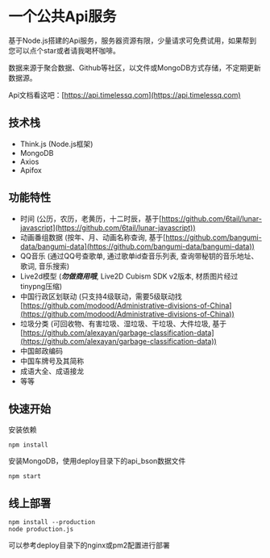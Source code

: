 # 一个公共Api服务

基于Node.js搭建的Api服务，服务器资源有限，少量请求可免费试用，如果帮到您可以点个star或者请我喝杯咖啡。

数据来源于聚合数据、Github等社区，以文件或MongoDB方式存储，不定期更新数据源。

Api文档看这吧：[https://api.timelessq.com](https://api.timelessq.com)

## 技术栈

- Think.js (Node.js框架)
- MongoDB
- Axios
- Apifox

## 功能特性
- 时间 (公历，农历，老黄历，十二时辰，基于[https://github.com/6tail/lunar-javascript](https://github.com/6tail/lunar-javascript))
- 动画番组数据 (按年、月、动画名称查询, 基于[https://github.com/bangumi-data/bangumi-data](https://github.com/bangumi-data/bangumi-data))
- QQ音乐 (通过QQ号查歌单, 通过歌单id查音乐列表, 查询带秘钥的音乐地址、歌词, 音乐搜索)
- Live2d模型 (***勿做商用哦***, Live2D Cubism SDK v2版本, 材质图片经过tinypng压缩)
- 中国行政区划联动 (只支持4级联动，需要5级联动找[https://github.com/modood/Administrative-divisions-of-China](https://github.com/modood/Administrative-divisions-of-China))
- 垃圾分类 (可回收物、有害垃圾、湿垃圾、干垃圾、大件垃圾, 基于[https://github.com/alexayan/garbage-classification-data](https://github.com/alexayan/garbage-classification-data))
- 中国邮政编码
- 中国车牌号及其简称
- 成语大全、成语接龙
- 等等

## 快速开始
安装依赖
```
npm install
```
安装MongoDB，使用deploy目录下的api_bson数据文件

```
npm start
```

## 线上部署
```
npm install --production
node production.js
```

可以参考deploy目录下的nginx或pm2配置进行部署

